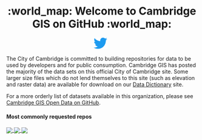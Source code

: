 <div align="center">
    <h1>:world_map: Welcome to Cambridge GIS on GitHub :world_map:</h1>
</div>
<p align='center'>
    <a href="https://twitter.com/cambridgegis"><img height="30" src="https://raw.githubusercontent.com/cambridgegis/.github/main/images/social/Twitter%20Logo%20blue.svg"></a>&nbsp;&nbsp;
</p>
The City of Cambridge is committed to building repositories for data to be used by developers and for public consumption. Cambridge GIS has posted the majority of the data sets on this official City of Cambridge site. Some larger size files which do not lend themselves to this site (such as elevation and raster data) are available for download on our <a href="https://www.cambridgema.gov/GIS/gisdata">Data Dictionary</a> site.

For a more orderly list of datasets available in this organization, please see <a href="http://cambridgegis.github.io/gisdata.html">Cambridge GIS Open Data on GitHub</a>.

#### Most commonly requested repos
<a href="https://github.com/cambridgegis/cambridgegis_data">
  <img align="center" src="https://github-readme-stats.vercel.app/api/pin/?username=cambridgegis&repo=cambridgegis_data&theme=algolia" />
</a>
<a href="https://github.com/cambridgegis/cambridgegis_data_address">
  <img align="center" src="https://github-readme-stats.vercel.app/api/pin/?username=cambridgegis&repo=cambridgegis_data_address&theme=algolia" />
</a>
<a href="https://github.com/cambridgegis/cambridgegis_data_assessing">
  <img align="center" src="https://github-readme-stats.vercel.app/api/pin/?username=cambridgegis&repo=cambridgegis_data_assessing&theme=algolia" />
</a>
